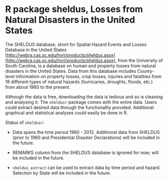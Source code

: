 R package sheldus, Losses from Natural Disasters in the United States
========================================================

The SHELDUS database, short for Spatial Hazard Events and Losses Database in the United States [http://webra.cas.sc.edu/hvri/products/sheldus.aspx](http://webra.cas.sc.edu/hvri/products/sheldus.aspx), from the University of South Carolina, is a  database on human and property losses from natural disasters in the United States. Data from this database includes County-level information on property losses, crop losses, injuries and fatalities from 18 different types of natural hazards (hurricanes, droughts, floods, etc.) from about 1960 to the present.

Although the data is free, downloading the data is tedious and so is cleaning and analysing it. The `sheldusr` package comes with the entire data. Users could extract desired data through the functionality provided. Additional graphical and statistical analyses could easily be done in R.

Status of `sheldusr`:
 * Data spans the time period 1960 - 2012. Additional data from SHELDUS 
   (prior to 1960 and Presidential Disaster Declarations) will be 
   included in the future.

 * REMARKS column from the SHELDUS database is ignored for now; will be
   included in the future.

 * `sheldus_extract` can be used to extract data by time period and hazard. 
   Selection by State will be included in the future.
 